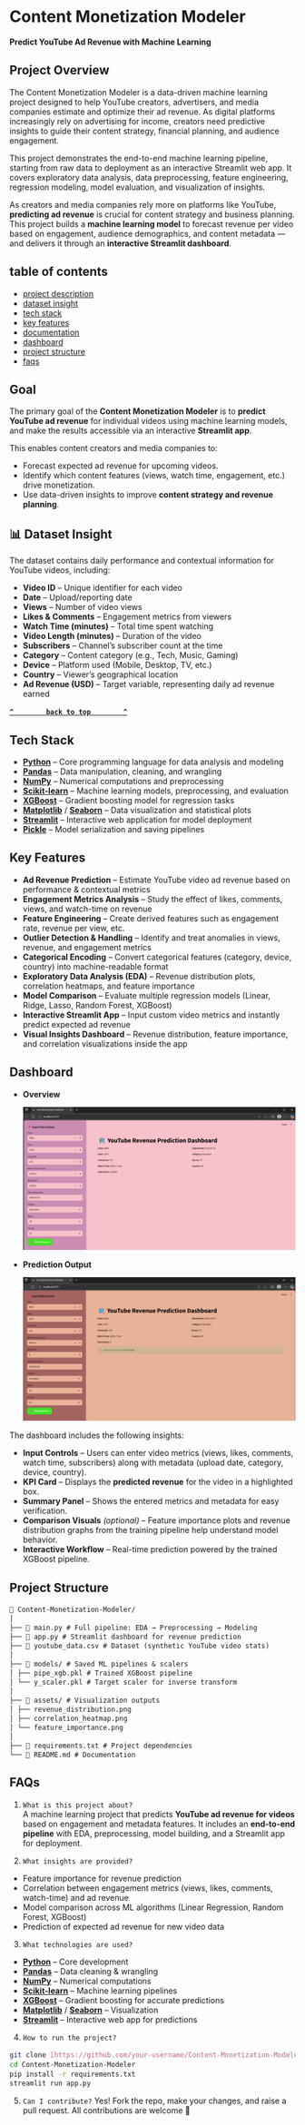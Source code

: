 # Content Monetization Modeler

**Predict YouTube Ad Revenue with Machine Learning**

## Project Overview
The Content Monetization Modeler is a data-driven machine learning project designed to help YouTube creators, advertisers, and media companies estimate and optimize their ad revenue. As digital platforms increasingly rely on advertising for income, creators need predictive insights to guide their content strategy, financial planning, and audience engagement.

This project demonstrates the end-to-end machine learning pipeline, starting from raw data to deployment as an interactive Streamlit web app. It covers exploratory data analysis, data preprocessing, feature engineering, regression modeling, model evaluation, and visualization of insights.

As creators and media companies rely more on platforms like YouTube, **predicting ad revenue** is crucial for content strategy and business planning. This project builds a **machine learning model** to forecast revenue per video based on engagement, audience demographics, and content metadata — and delivers it through an **interactive Streamlit dashboard**.


## table of contents
- [project description](#project-description)
- [dataset insight](#dataset-insight)
- [tech stack](#tech-stack)
- [key features](#key-features)
- [documentation](#documentation)
- [dashboard](#dashboard)
- [project structure](#project-structure)
- [faqs](#faqs)


## Goal  
The primary goal of the **Content Monetization Modeler** is to **predict YouTube ad revenue** for individual videos using machine learning models, and make the results accessible via an interactive **Streamlit app**.  

This enables content creators and media companies to:  
- Forecast expected ad revenue for upcoming videos.  
- Identify which content features (views, watch time, engagement, etc.) drive monetization.  
- Use data-driven insights to improve **content strategy and revenue planning**.  

## 📊 Dataset Insight  
The dataset contains daily performance and contextual information for YouTube videos, including:  

- **Video ID** – Unique identifier for each video  
- **Date** – Upload/reporting date  
- **Views** – Number of video views  
- **Likes & Comments** – Engagement metrics from viewers  
- **Watch Time (minutes)** – Total time spent watching  
- **Video Length (minutes)** – Duration of the video  
- **Subscribers** – Channel’s subscriber count at the time  
- **Category** – Content category (e.g., Tech, Music, Gaming)  
- **Device** – Platform used (Mobile, Desktop, TV, etc.)  
- **Country** – Viewer’s geographical location  
- **Ad Revenue (USD)** – Target variable, representing daily ad revenue earned

**[`^        back to top        ^`](#Content-Monetization-Modeler)**

## Tech Stack  

- [**Python**](https://www.python.org/) – Core programming language for data analysis and modeling  
- [**Pandas**](https://pandas.pydata.org/) – Data manipulation, cleaning, and wrangling  
- [**NumPy**](https://numpy.org/) – Numerical computations and preprocessing  
- [**Scikit-learn**](https://scikit-learn.org/stable/) – Machine learning models, preprocessing, and evaluation  
- [**XGBoost**](https://xgboost.readthedocs.io/) – Gradient boosting model for regression tasks  
- [**Matplotlib**](https://matplotlib.org/) / [**Seaborn**](https://seaborn.pydata.org/) – Data visualization and statistical plots  
- [**Streamlit**](https://streamlit.io/) – Interactive web application for model deployment  
- [**Pickle**](https://docs.python.org/3/library/pickle.html) – Model serialization and saving pipelines  

## Key Features  

- **Ad Revenue Prediction** – Estimate YouTube video ad revenue based on performance & contextual metrics  
- **Engagement Metrics Analysis** – Study the effect of likes, comments, views, and watch-time on revenue  
- **Feature Engineering** – Create derived features such as engagement rate, revenue per view, etc.  
- **Outlier Detection & Handling** – Identify and treat anomalies in views, revenue, and engagement metrics  
- **Categorical Encoding** – Convert categorical features (category, device, country) into machine-readable format  
- **Exploratory Data Analysis (EDA)** – Revenue distribution plots, correlation heatmaps, and feature importance  
- **Model Comparison** – Evaluate multiple regression models (Linear, Ridge, Lasso, Random Forest, XGBoost)  
- **Interactive Streamlit App** – Input custom video metrics and instantly predict expected ad revenue  
- **Visual Insights Dashboard** – Revenue distribution, feature importance, and correlation visualizations inside the app  


## Dashboard  

- **Overview**  

  ![Dashboard Overview](https://github.com/vinozzxx/Content-Monetization-Modeler/blob/9304af28e53c9a5977a0a13a6adf85369c685521/dashboard_1.png)

- **Prediction Output**  

  ![Prediction Output](https://github.com/vinozzxx/Content-Monetization-Modeler/blob/8fdaf7462b798658cc81c00fd08b09ec122e5080/dashboard_2.png)  

The dashboard includes the following insights:  

- **Input Controls** – Users can enter video metrics (views, likes, comments, watch time, subscribers) along with metadata (upload date, category, device, country).  
- **KPI Card** – Displays the **predicted revenue** for the video in a highlighted box.  
- **Summary Panel** – Shows the entered metrics and metadata for easy verification.  
- **Comparison Visuals** *(optional)* – Feature importance plots and revenue distribution graphs from the training pipeline help understand model behavior.  
- **Interactive Workflow** – Real-time prediction powered by the trained XGBoost pipeline.  


## Project Structure
```
📁 Content-Monetization-Modeler/
│
├── 📄 main.py # Full pipeline: EDA → Preprocessing → Modeling
├── 📄 app.py # Streamlit dashboard for revenue prediction
├── 📄 youtube_data.csv # Dataset (synthetic YouTube video stats)
│
├── 📂 models/ # Saved ML pipelines & scalers
│ ├── pipe_xgb.pkl # Trained XGBoost pipeline
│ └── y_scaler.pkl # Target scaler for inverse transform
│
├── 📂 assets/ # Visualization outputs
│ ├── revenue_distribution.png
│ ├── correlation_heatmap.png
│ └── feature_importance.png
│
├── 📄 requirements.txt # Project dependencies
└── 📄 README.md # Documentation

```

## FAQs  

1. `What is this project about?`  
A machine learning project that predicts **YouTube ad revenue for videos** based on engagement and metadata features. It includes an **end-to-end pipeline** with EDA, preprocessing, model building, and a Streamlit app for deployment.  

2. `What insights are provided?`  
- Feature importance for revenue prediction  
- Correlation between engagement metrics (views, likes, comments, watch-time) and ad revenue  
- Model comparison across ML algorithms (Linear Regression, Random Forest, XGBoost)  
- Prediction of expected ad revenue for new video data  

3. `What technologies are used?`  
- [**Python**](https://www.python.org/) – Core development  
- [**Pandas**](https://pandas.pydata.org/) – Data cleaning & wrangling  
- [**NumPy**](https://numpy.org/) – Numerical computations  
- [**Scikit-learn**](https://scikit-learn.org/) – Machine learning pipelines  
- [**XGBoost**](https://xgboost.readthedocs.io/) – Gradient boosting for accurate predictions  
- [**Matplotlib**](https://matplotlib.org/) / [**Seaborn**](https://seaborn.pydata.org/) – Visualization  
- [**Streamlit**](https://streamlit.io/) – Interactive web app for predictions  

4. `How to run the project?`

```bash
git clone [https://github.com/your-username/Content-Monetization-Modeler.git](https://github.com/your-username/Content-Monetization-Modeler.git)
cd Content-Monetization-Modeler
pip install -r requirements.txt
streamlit run app.py
```
5. `Can I contribute?`
Yes! Fork the repo, make your changes, and raise a pull request. All contributions are welcome 🚀














  
